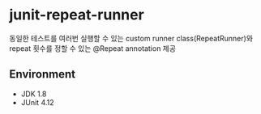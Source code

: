 # junit-repeat-runner

동일한 테스트를 여러번 실행할 수 있는 custom runner class(RepeatRunner)와 repeat 횟수를 정할 수 있는 \@Repeat annotation 제공

## Environment
- JDK 1.8
- JUnit 4.12
